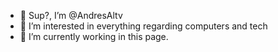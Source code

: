 - 👋 Sup?, I’m @AndresAltv
- 👀 I’m interested in everything regarding computers and tech
- 🌱 I’m currently working in this page.

<!---
AndresAltv/AndresAltv is a ✨ special ✨ repository because its `README.md` (this file) appears on your GitHub profile.
You can click the Preview link to take a look at your changes.
--->
